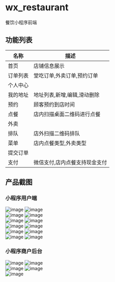 # wx_restaurant
餐饮小程序前端
## 功能列表

|名称|描述|
|----|----|
|首页|店铺信息展示|
|订单列表|堂吃订单,外卖订单,预约订单|
|个人中心||
|我的地址|地址列表,新增,编辑,滑动删除|
|预约|顾客预约到店时间|
|点餐|店内扫描桌面二维码进行点餐|
|外卖||
|排队|店外扫描二维码排队|
|菜单|店内点餐类型,外卖类型|
|提交订单||
|支付|微信支付,店内点餐支持现金支付|
## 产品截图
### 小程序用户端
![image](https://github.com/ManbasJi/pro_images/blob/master/wx_images/首页.PNG)
![image](https://github.com/ManbasJi/pro_images/blob/master/wx_images/我的.PNG)
<br />
![image](https://github.com/ManbasJi/pro_images/blob/master/wx_images/我的地址.PNG)
![image](https://github.com/ManbasJi/pro_images/blob/master/wx_images/我的地址_编辑.PNG)
<br />
![image](https://github.com/ManbasJi/pro_images/blob/master/wx_images/我的地址_新增.PNG)
![image](https://github.com/ManbasJi/pro_images/blob/master/wx_images/预约.PNG)
<br />
![image](https://github.com/ManbasJi/pro_images/blob/master/wx_images/外卖.PNG)
![image](https://github.com/ManbasJi/pro_images/blob/master/wx_images/外卖_选择规格.PNG)
<br />
![image](https://github.com/ManbasJi/pro_images/blob/master/wx_images/提交订单.PNG)
![image](https://github.com/ManbasJi/pro_images/blob/master/wx_images/我的订单.PNG)
<br />
![image](https://github.com/ManbasJi/pro_images/blob/master/wx_images/预约订单.PNG)
![image](https://github.com/ManbasJi/pro_images/blob/master/wx_images/订单详情.PNG)

### 小程序商户后台
![image](https://github.com/ManbasJi/pro_images/blob/master/wx_images/商户后台——商品列表.PNG)
![image](https://github.com/ManbasJi/pro_images/blob/master/wx_images/商户后台——商品添加.PNG)
<br />
![image](https://github.com/ManbasJi/pro_images/blob/master/wx_images/商户后台——商品规格.PNG)
![image](https://github.com/ManbasJi/pro_images/blob/master/wx_images/商户后台——订单.PNG)
<br />
![image](https://github.com/ManbasJi/pro_images/blob/master/wx_images/商户后台——订单详情.PNG)
<br />

